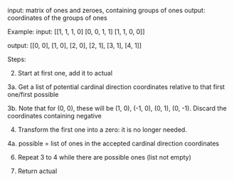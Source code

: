 input: matrix of ones and zeroes, containing groups of ones
output: coordinates of the groups of ones

Example:
input:
[[1, 1, 1, 0]
 [0, 0, 1, 1]
 [1, 1, 0, 0]]

output:
[[0, 0], [1, 0], [2, 0], [2, 1], [3, 1], [4, 1]]

Steps:

2. Start at first one, add it to actual

3a. Get a list of potential cardinal direction coordinates relative to that first one/first possible

3b. Note that for (0, 0), these will be (1, 0), (-1, 0), (0, 1), (0, -1). Discard the coordinates containing negative

4. Transform the first one into a zero: it is no longer needed.

4a. possible = list of ones in the accepted cardinal direction coordinates

6. Repeat 3 to 4 while there are possible ones (list not empty)

7. Return actual
